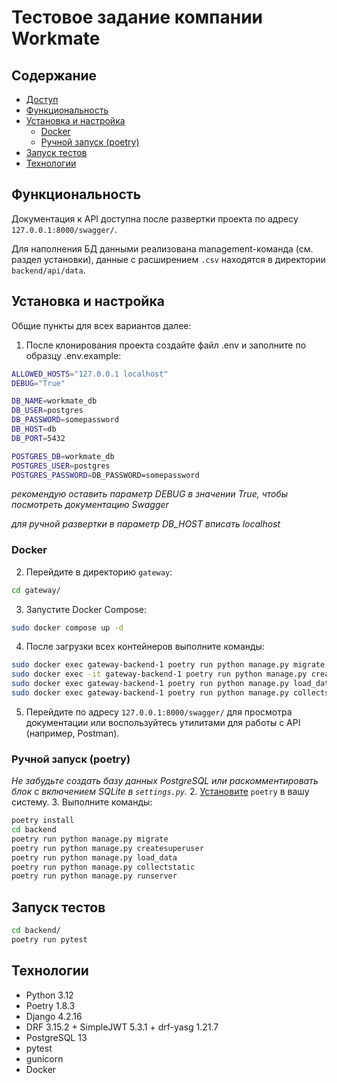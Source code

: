 # Тестовое задание компании Workmate
## Содержание

- [Доступ](#доступ)
- [Функциональность](#функциональность-api)
- [Установка и настройка](#установка-и-настройка)
  - [Docker](#docker)
  - [Ручной запуск (poetry)](#ручной-запуск-poetry)
- [Запуск тестов](#запуск-тестов)
- [Технологии](#технологии)

## Функциональность

Документация к API доступна после развертки проекта по адресу `127.0.0.1:8000/swagger/`.

Для наполнения БД данными реализована management-команда (см. раздел установки), данные с расширением `.csv` находятся в директории `backend/api/data`.

## Установка и настройка
Общие пункты для всех вариантов далее:
1. После клонирования проекта создайте файл .env и заполните по образцу .env.example:
```bash
ALLOWED_HOSTS="127.0.0.1 localhost"
DEBUG="True"

DB_NAME=workmate_db
DB_USER=postgres
DB_PASSWORD=somepassword
DB_HOST=db
DB_PORT=5432

POSTGRES_DB=workmate_db
POSTGRES_USER=postgres
POSTGRES_PASSWORD=DB_PASSWORD=somepassword
```
*рекомендую оставить параметр DEBUG в значении True, чтобы посмотреть документацию Swagger*

*для ручной развертки в параметр DB_HOST вписать localhost*

### Docker

2. Перейдите в директорию `gateway`:
```bash
cd gateway/
```
3. Запустите Docker Compose:
```bash
sudo docker compose up -d
```
4. После загрузки всех контейнеров выполните команды:
```bash
sudo docker exec gateway-backend-1 poetry run python manage.py migrate
sudo docker exec -it gateway-backend-1 poetry run python manage.py createsuperuser
sudo docker exec gateway-backend-1 poetry run python manage.py load_data
sudo docker exec gateway-backend-1 poetry run python manage.py collectstatic
```
5. Перейдите по адресу `127.0.0.1:8000/swagger/` для просмотра документации или воспользуйтесь утилитами для работы с API (например, Postman).

### Ручной запуск (poetry)
*Не забудьте создать базу данных PostgreSQL или раскомментировать блок с включением SQLite в `settings.py`.*
2. [Установите](https://python-poetry.org/docs/#installing-with-the-official-installer) `poetry` в вашу систему.
3. Выполните команды:
```bash
poetry install
cd backend
poetry run python manage.py migrate
poetry run python manage.py createsuperuser
poetry run python manage.py load_data
poetry run python manage.py collectstatic
poetry run python manage.py runserver
```

## Запуск тестов
```bash
cd backend/
poetry run pytest
```

## Технологии
- Python 3.12
- Poetry 1.8.3
- Django 4.2.16
- DRF 3.15.2 + SimpleJWT 5.3.1 + drf-yasg 1.21.7
- PostgreSQL 13
- pytest
- gunicorn
- Docker